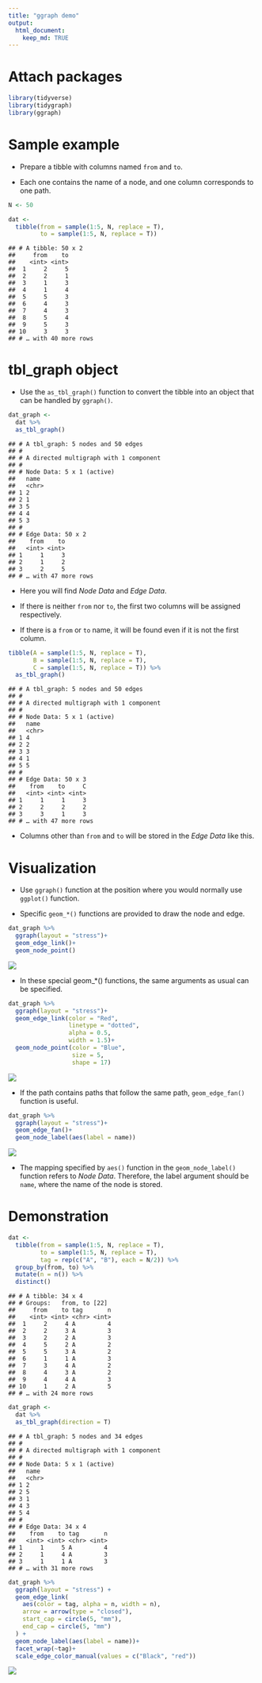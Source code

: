 ```yaml
---
title: "ggraph demo"
output: 
  html_document:
    keep_md: TRUE
---
```




# Attach packages


```r
library(tidyverse)
library(tidygraph)
library(ggraph)
```

# Sample example

* Prepare a tibble with columns named `from` and `to`. 

* Each one contains the name of a node, and one column corresponds to one path.


```r
N <- 50

dat <-
  tibble(from = sample(1:5, N, replace = T),
         to = sample(1:5, N, replace = T))
```


```
## # A tibble: 50 x 2
##     from    to
##    <int> <int>
##  1     2     5
##  2     2     1
##  3     1     3
##  4     1     4
##  5     5     3
##  6     4     3
##  7     4     3
##  8     5     4
##  9     5     3
## 10     3     3
## # … with 40 more rows
```

# tbl_graph object

* Use the `as_tbl_graph()` function to convert the tibble into an object that can be handled by `ggraph()`.



```r
dat_graph <-
  dat %>% 
  as_tbl_graph()
```


```
## # A tbl_graph: 5 nodes and 50 edges
## #
## # A directed multigraph with 1 component
## #
## # Node Data: 5 x 1 (active)
##   name 
##   <chr>
## 1 2    
## 2 1    
## 3 5    
## 4 4    
## 5 3    
## #
## # Edge Data: 50 x 2
##    from    to
##   <int> <int>
## 1     1     3
## 2     1     2
## 3     2     5
## # … with 47 more rows
```

* Here you will find *Node Data* and *Edge Data*.

* If there is neither `from` nor `to`, the first two columns will be assigned respectively.

* If there is a `from` or `to` name, it will be found even if it is not the first column.


```r
tibble(A = sample(1:5, N, replace = T),
       B = sample(1:5, N, replace = T),
       C = sample(1:5, N, replace = T)) %>% 
  as_tbl_graph()
```

```
## # A tbl_graph: 5 nodes and 50 edges
## #
## # A directed multigraph with 1 component
## #
## # Node Data: 5 x 1 (active)
##   name 
##   <chr>
## 1 4    
## 2 2    
## 3 3    
## 4 1    
## 5 5    
## #
## # Edge Data: 50 x 3
##    from    to     C
##   <int> <int> <int>
## 1     1     1     3
## 2     2     2     2
## 3     3     1     3
## # … with 47 more rows
```

* Columns other than `from` and `to` will be stored in the *Edge Data* like this.


# Visualization

* Use `ggraph()` function at the position where you would normally use `ggplot()` function.

* Specific `geom_*()` functions are provided to draw the node and edge.


```r
dat_graph %>% 
  ggraph(layout = "stress")+
  geom_edge_link()+
  geom_node_point()
```

![](README_files/figure-html/unnamed-chunk-7-1.png)<!-- -->



* In these special geom_*() functions, the same arguments as usual can be specified.


```r
dat_graph %>% 
  ggraph(layout = "stress")+
  geom_edge_link(color = "Red", 
                 linetype = "dotted", 
                 alpha = 0.5, 
                 width = 1.5)+
  geom_node_point(color = "Blue",
                  size = 5,
                  shape = 17)
```

![](README_files/figure-html/unnamed-chunk-9-1.png)<!-- -->



* If the path contains paths that follow the same path, `geom_edge_fan()` function is useful.


```r
dat_graph %>% 
  ggraph(layout = "stress")+
  geom_edge_fan()+
  geom_node_label(aes(label = name))
```

![](README_files/figure-html/unnamed-chunk-11-1.png)<!-- -->





* The mapping specified by `aes()` function in the `geom_node_label()` function refers to *Node Data*. Therefore, the label argument should be `name`, where the name of the node is stored.

# Demonstration


```r
dat <-
  tibble(from = sample(1:5, N, replace = T),
         to = sample(1:5, N, replace = T),
         tag = rep(c("A", "B"), each = N/2)) %>% 
  group_by(from, to) %>% 
  mutate(n = n()) %>% 
  distinct() 
```


```
## # A tibble: 34 x 4
## # Groups:   from, to [22]
##     from    to tag       n
##    <int> <int> <chr> <int>
##  1     2     4 A         4
##  2     2     3 A         3
##  3     2     2 A         3
##  4     5     2 A         2
##  5     5     3 A         2
##  6     1     1 A         3
##  7     3     4 A         2
##  8     4     3 A         2
##  9     4     4 A         3
## 10     1     2 A         5
## # … with 24 more rows
```


```r
dat_graph <-
  dat %>% 
  as_tbl_graph(direction = T)
```


```
## # A tbl_graph: 5 nodes and 34 edges
## #
## # A directed multigraph with 1 component
## #
## # Node Data: 5 x 1 (active)
##   name 
##   <chr>
## 1 2    
## 2 5    
## 3 1    
## 4 3    
## 5 4    
## #
## # Edge Data: 34 x 4
##    from    to tag       n
##   <int> <int> <chr> <int>
## 1     1     5 A         4
## 2     1     4 A         3
## 3     1     1 A         3
## # … with 31 more rows
```


```r
dat_graph %>% 
  ggraph(layout = "stress") + 
  geom_edge_link(
    aes(color = tag, alpha = n, width = n),
    arrow = arrow(type = "closed"), 
    start_cap = circle(5, "mm"),
    end_cap = circle(5, "mm")
  ) +
  geom_node_label(aes(label = name))+
  facet_wrap(~tag)+
  scale_edge_color_manual(values = c("Black", "red"))
```

![](README_files/figure-html/unnamed-chunk-17-1.png)<!-- -->

